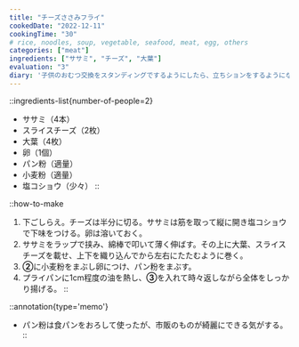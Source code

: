```yaml
---
title: "チーズささみフライ"
cookedDate: "2022-12-11"
cookingTime: "30"
# rice, noodles, soup, vegetable, seafood, meat, egg, others
categories: ["meat"]
ingredients: ["ササミ", "チーズ", "大葉"]
evaluation: "3"
diary: '子供のおむつ交換をスタンディングでするようにしたら、立ちションをするようになってしました。わざわざ絞り出すようにしていて確信犯だなと思うのですが、"ゔー"とかいって表情がなんともかわいいです。'
---
```


::ingredients-list{number-of-people=2}
- ササミ（4本）
- スライスチーズ（2枚）
- 大葉（4枚）
- 卵（1個）
- パン粉（適量）
- 小麦粉（適量）
- 塩コショウ（少々）
::

::how-to-make
1. 下ごしらえ。チーズは半分に切る。ササミは筋を取って縦に開き塩コショウで下味をつける。卵は溶いておく。
2. ササミをラップで挟み、綿棒で叩いて薄く伸ばす。その上に大葉、スライスチーズを載せ、上下を織り込んでから左右にたたむように巻く。
3. **②**に小麦粉をまぶし卵につけ、パン粉をまぶす。
4. プライパンに1cm程度の油を熱し、**③**を入れて時々返しながら全体をしっかり揚げる。
::

::annotation{type='memo'}
- パン粉は食パンをおろして使ったが、市販のものが綺麗にできる気がする。
::
